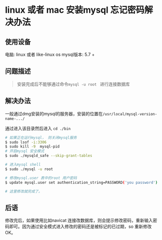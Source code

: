 # linux 或者 mac 安装mysql 忘记密码解决办法

## 使用设备

电脑: linux 或者 like-linux os
mysql版本: 5.7 +

## 问题描述

> 安装完成后不能够通过命令`mysql -u root ` 进行连接数据库

## 解决办法

一般通过dmg安装的mysql的服务器，安装的位置在`/usr/local/mysql-version-name-.../` 

通过进入该目录然后进入 `cd ./bin`

```bash
# 如果正在运行mysql， 则关闭mysql服务
$ sudo lsof -i:3306
$ sudo kill -9  mysql-pid
# 开启mysql 安全模式
$ sudo ./mysqld_safe --skip-grant-tables

# 进入mysql shell
$ sudo ./mysql -u root

# 修改mysql.user 表中的root 用户密码
$ update mysql.user set authentication_string=PASSWORD('you password') where User='root';

# 这里修改就完成了。

```

## 后语

修改完后，如果使用比如navicat 连接改数据库，则会提示修改密码，重新输入密码即可。因为通过安全模式进入修改的密码还是被标记的已过期，so 重新修改OK。


